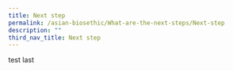 ```yaml
---
title: Next step
permalink: /asian-biosethic/What-are-the-next-steps/Next-step
description: ""
third_nav_title: Next step
---
```





test last
